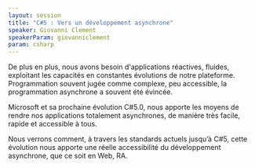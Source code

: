 ```yaml
---
layout: session
title: "C#5 : Vers un développement asynchrone"
speaker: Giovanni Clement
speakerParam: giovanniclement
param: csharp
---
```


De plus en plus, nous avons besoin d'applications réactives, fluides, exploitant les capacités en constantes évolutions de notre plateforme.
Programmation souvent jugée comme complexe, peu accessible, la programmation asynchrone a souvent été évincée.

Microsoft et sa prochaine évolution C#5.0, nous apporte les moyens de rendre nos applications totalement asynchrones,
de manière très facile, rapide et accessible à tous.

Nous verrons comment, à travers les standards actuels jusqu’à C#5,  cette évolution nous apporte une réelle accessibilité
du développement asynchrone, que ce soit en Web, RA.